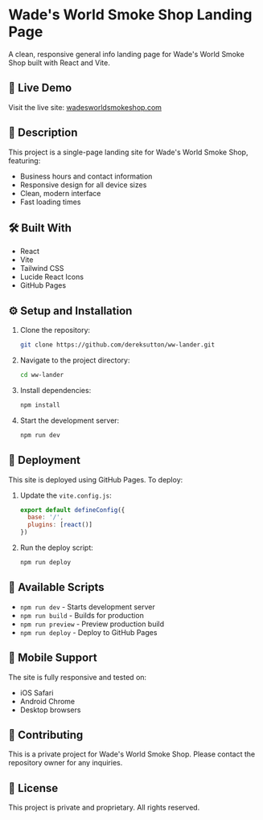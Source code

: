 # Wade's World Smoke Shop Landing Page

A clean, responsive general info landing page for Wade's World Smoke Shop built with React and Vite.

## 🚀 Live Demo
Visit the live site: [wadesworldsmokeshop.com](https://wadesworldsmokeshop.com)

## 📖 Description
This project is a single-page landing site for Wade's World Smoke Shop, featuring:
- Business hours and contact information
- Responsive design for all device sizes
- Clean, modern interface
- Fast loading times

## 🛠️ Built With
- React
- Vite
- Tailwind CSS
- Lucide React Icons
- GitHub Pages

## ⚙️ Setup and Installation
1. Clone the repository:
   ```bash
   git clone https://github.com/dereksutton/ww-lander.git
   ```

2. Navigate to the project directory:
   ```bash
   cd ww-lander
   ```

3. Install dependencies:
   ```bash
   npm install
   ```

4. Start the development server:
   ```bash
   npm run dev
   ```

## 🚀 Deployment
This site is deployed using GitHub Pages. To deploy:

1. Update the `vite.config.js`:
   ```javascript
   export default defineConfig({
     base: '/',
     plugins: [react()]
   })
   ```

2. Run the deploy script:
   ```bash
   npm run deploy
   ```

## 🔧 Available Scripts
- `npm run dev` - Starts development server
- `npm run build` - Builds for production
- `npm run preview` - Preview production build
- `npm run deploy` - Deploy to GitHub Pages

## 📱 Mobile Support
The site is fully responsive and tested on:
- iOS Safari
- Android Chrome
- Desktop browsers

## 🤝 Contributing
This is a private project for Wade's World Smoke Shop. Please contact the repository owner for any inquiries.

## 📄 License
This project is private and proprietary. All rights reserved.